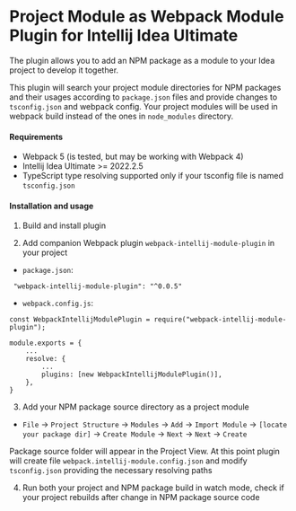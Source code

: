 # Project Module as Webpack Module Plugin for Intellij Idea Ultimate

The plugin allows you to add an NPM package as a module to your Idea project to develop it together.

This plugin will search your project module directories for NPM packages and their usages according 
to `package.json` files and provide changes to `tsconfig.json` and webpack config. Your project modules 
will be used in webpack build instead of the ones in `node_modules` directory.

#### Requirements

- Webpack 5 (is tested, but may be working with Webpack 4)
- Intellij Idea Ultimate >= 2022.2.5
- TypeScript type resolving supported only if your tsconfig file is named `tsconfig.json`

#### Installation and usage

1. Build and install plugin

2. Add companion Webpack plugin `webpack-intellij-module-plugin` in your project
- `package.json`:
```    
 "webpack-intellij-module-plugin": "^0.0.5"
```
- `webpack.config.js`:
```
const WebpackIntellijModulePlugin = require("webpack-intellij-module-plugin");

module.exports = {
    ...
    resolve: {
        ...
        plugins: [new WebpackIntellijModulePlugin()],
    },
}
```

3. Add your NPM package source directory as a project module
- `File` -> `Project Structure` -> `Modules` -> `Add` -> `Import Module` 
-> `[locate your package dir]` -> `Create Module` -> `Next` -> `Next` -> `Create`

Package source folder will appear in the Project View.
At this point plugin will create file `webpack.intellij-module.config.json` and modify `tsconfig.json`
providing the necessary resolving paths

4. Run both your project and NPM package build in watch mode, check if your project rebuilds after change in NPM package source code